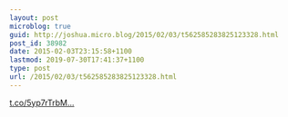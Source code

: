 ```yaml
---
layout: post
microblog: true
guid: http://joshua.micro.blog/2015/02/03/t562585283825123328.html
post_id: 38982
date: 2015-02-03T23:15:58+1100
lastmod: 2019-07-30T17:41:37+1100
type: post
url: /2015/02/03/t562585283825123328.html
---
```

[t.co/5yp7rTrbM...](http://t.co/5yp7rTrbMd)
